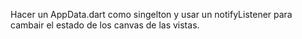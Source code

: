 Hacer un AppData.dart como singelton y usar un notifyListener para cambair el estado de los canvas de las vistas.